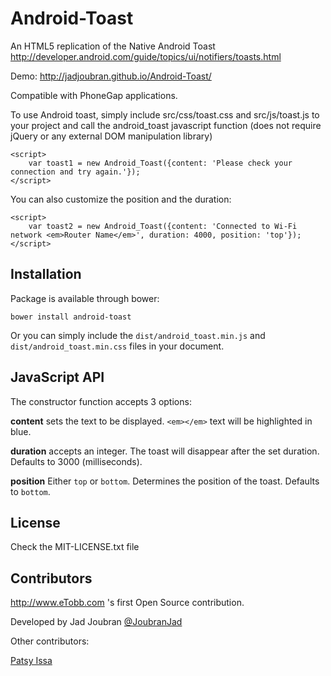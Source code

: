 # Android-Toast

An HTML5 replication of the Native Android Toast http://developer.android.com/guide/topics/ui/notifiers/toasts.html

Demo: http://jadjoubran.github.io/Android-Toast/

Compatible with PhoneGap applications.

To use Android toast, simply include src/css/toast.css and src/js/toast.js to your project and call the android_toast javascript function (does not require jQuery or any external DOM manipulation library)

	<script>
		var toast1 = new Android_Toast({content: 'Please check your connection and try again.'});
	</script>

You can also customize the position and the duration:

	<script>
		var toast2 = new Android_Toast({content: 'Connected to Wi-Fi network <em>Router Name</em>', duration: 4000, position: 'top'});
	</script>


## Installation

Package is available through bower:

    bower install android-toast


Or you can simply include the `dist/android_toast.min.js` and `dist/android_toast.min.css` files in your document.


## JavaScript API

The constructor function accepts 3 options:

**content** sets the text to be displayed. `<em></em>` text will be highlighted in blue.

**duration** accepts an integer. The toast will disappear after the set duration. Defaults to 3000 (milliseconds).

**position** Either `top` or `bottom`. Determines the position of the toast. Defaults to `bottom`.


## License

Check the MIT-LICENSE.txt file


## Contributors

http://www.eTobb.com 's first Open Source contribution.

Developed by Jad Joubran [@JoubranJad](https://twitter.com/joubranjad)

Other contributors:

[Patsy Issa](https://github.com/Patsy-issa)

